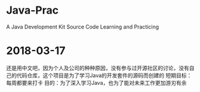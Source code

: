 # Java-Prac
A Java Development Kit Source Code Learning and Practicing

# 2018-03-17
还是用中文吧，因为个人及公司的种种原因，没有参与过开源社区的讨论，没有自己的代码仓库，这个项目是为了学习Java的开发套件的源码而创建的
短期目标：每周都要来打卡
目的：为了深入学习Java，也为了能对未来工作更加游刃有余
